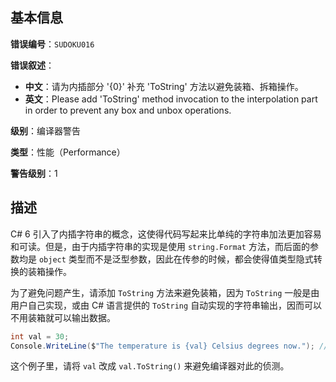 ## 基本信息

**错误编号**：`SUDOKU016`

**错误叙述**：

* **中文**：请为内插部分 '{0}' 补充 'ToString' 方法以避免装箱、拆箱操作。
* **英文**：Please add 'ToString' method invocation to the interpolation part in order to prevent any box and unbox operations.

**级别**：编译器警告

**类型**：性能（Performance）

**警告级别**：1

## 描述

C# 6 引入了内插字符串的概念，这使得代码写起来比单纯的字符串加法更加容易和可读。但是，由于内插字符串的实现是使用 `string.Format` 方法，而后面的参数均是 `object` 类型而不是泛型参数，因此在传参的时候，都会使得值类型隐式转换的装箱操作。

为了避免问题产生，请添加 `ToString` 方法来避免装箱，因为 `ToString` 一般是由用户自己实现，或由 C# 语言提供的 `ToString` 自动实现的字符串输出，因而可以不用装箱就可以输出数据。

```csharp
int val = 30;
Console.WriteLine($"The temperature is {val} Celsius degrees now."); // SUDOKU016 raised.
```

这个例子里，请将 `val` 改成 `val.ToString()` 来避免编译器对此的侦测。